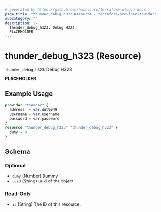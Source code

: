 ```yaml
---
# generated by https://github.com/hashicorp/terraform-plugin-docs
page_title: "thunder_debug_h323 Resource - terraform-provider-thunder"
subcategory: ""
description: |-
  thunder_debug_h323: Debug H323
  PLACEHOLDER
---
```


# thunder_debug_h323 (Resource)

`thunder_debug_h323`: Debug H323

__PLACEHOLDER__

## Example Usage

```terraform
provider "thunder" {
  address  = var.dut9049
  username = var.username
  password = var.password
}
resource "thunder_debug_h323" "thunder_debug_h323" {
  dumy = 0
}
```

<!-- schema generated by tfplugindocs -->
## Schema

### Optional

- `dumy` (Number) Dummy
- `uuid` (String) uuid of the object

### Read-Only

- `id` (String) The ID of this resource.


